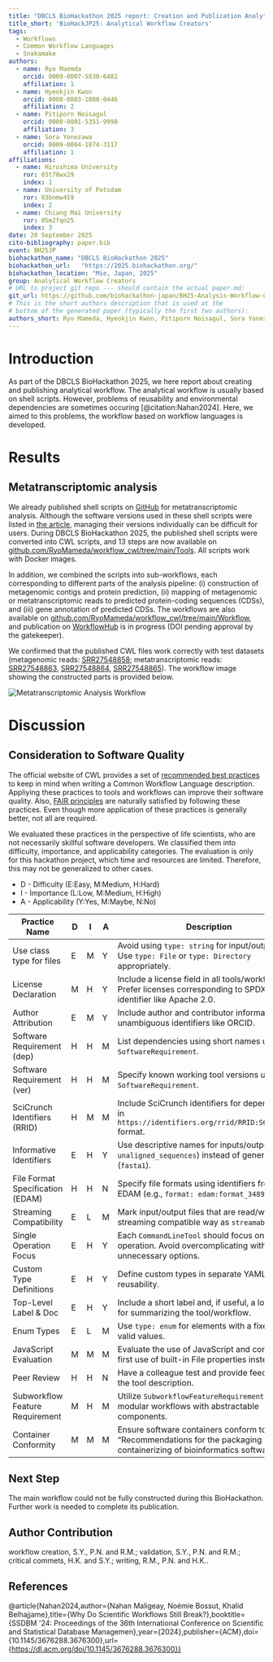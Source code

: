 ```yaml
---
title: "DBCLS BioHackathon 2025 report: Creation and Publication Analytical Workflow of Creators' Interests"
title_short: 'BioHackJP25: Analytical Workflow Creators'
tags:
  - Workflows
  - Common Workflow Languages
  - Snakamake
authors:
  - name: Ryo Maemda
    orcid: 0009-0007-5830-6482
    affiliation: 1
  - name: Hyeokjin Kwon
    orcid: 0000-0003-1088-0446
    affiliation: 2
  - name: Pitiporn Noisagul
    orcid: 0000-0001-5351-9998
    affiliation: 3
  - name: Sora Yonezawa
    orcid: 0009-0004-1874-3117
    affiliation: 1
affiliations:
  - name: Hiroshima University
    ror: 03t78wx29
    index: 1
  - name: University of Potsdam
    ror: 03bnmw459
    index: 2
  - name: Chiang Mai University
    ror: 05m2fqn25
    index: 3
date: 20 September 2025
cito-bibliography: paper.bib
event: BH25JP
biohackathon_name: "DBCLS BioHackathon 2025"
biohackathon_url:   "https://2025.biohackathon.org/"
biohackathon_location: "Mie, Japan, 2025"
group: Analytical Workflow Creators
# URL to project git repo --- should contain the actual paper.md:
git_url: https://github.com/biohackathon-japan/BH25-Analysis-Workflow-Creators
# This is the short authors description that is used at the
# bottom of the generated paper (typically the first two authors):
authors_short: Ryo Mameda, Hyeokjin Kwon, Pitiporn Noisagul, Sora Yonezawa
---
```


# Introduction

As part of the DBCLS BioHackathon 2025, we here report about creating and publishing analytical workflow. The analytical workflow is usually based on shell scripts. However, problems of reusability and environmental dependencies are sometimes occuring [@citation:Nahan2024]. Here, we aimed to this problems, the workflow based on workflow languages is developed.

# Results

## Metatranscriptomic analysis

We already published shell scripts on [GitHub](https://github.com/RyoMameda/workflow) for metatranscriptomic analysis. Although the software versions used in these shell scripts were listed in [the article](https://doi.org/10.3390/microorganisms13050995), managing their versions individually can be difficult for users. During DBCLS BioHackathon 2025, the published shell scripts were converted into CWL scripts, and 13 steps are now available on [github.com/RyoMameda/workflow_cwl/tree/main/Tools](https://github.com/RyoMameda/workflow_cwl/tree/main/Tools). All scripts work with Docker images.  

In addition, we combined the scripts into sub-workflows, each corresponding to different parts of the analysis pipeline: (i) construction of metagenomic contigs and protein prediction, (ii) mapping of metagenomic or metatranscriptomic reads to predicted protein-coding sequences (CDSs), and (iii) gene annotation of predicted CDSs. The workflows are also available on [github.com/RyoMameda/workflow_cwl/tree/main/Workflow](https://github.com/RyoMameda/workflow_cwl/tree/main/Workflow), and publication on [WorkflowHub](https://workflowhub.eu/workflows/1955) is in progress (DOI pending approval by the gatekeeper).  

We confirmed that the published CWL files work correctly with test datasets (metagenomic reads: [SRR27548858](https://www.ncbi.nlm.nih.gov/sra/?term=SRR27548858); metatranscriptomic reads: [SRR27548863](https://www.ncbi.nlm.nih.gov/sra/?term=SRR27548863), [SRR27548864](https://www.ncbi.nlm.nih.gov/sra/?term=SRR27548864), [SRR27548865](https://www.ncbi.nlm.nih.gov/sra/?term=SRR27548865)). The workflow image showing the constructed parts is provided below.

![Metatranscriptomic Analysis Workflow](./workflow_cwlization.png)


# Discussion

## Consideration to Software Quality

The official website of CWL provides a set of [recommended best practices](
https://www.commonwl.org/user_guide/topics/best-practices.html) to keep
in mind when writing a Common Workflow Language description. Appliying these
practices to tools and workflows can improve their software quality. Also,
[FAIR principles](https://www.go-fair.org/fair-principles/) are naturally
satisfied by following these practices. Even though more application of these
practices is generally better, not all are required.

We evaluated these practices in the perspective of life scientists, who are not
necessarily skillful software developers. We classified them into difficulty,
importance, and applicability categories. The evaluation is only for this
hackathon project, which time and resources are limited. Therefore, this may
not be generalized to other cases.

* D  - Difficulty (E:Easy, M:Medium, H:Hard)
* I  - Importance (L:Low, M:Medium, H:High)
* A  - Applicability (Y:Yes, M:Maybe, N:No)

| Practice Name | D | I | A | Description |
|---------------|---|---|---|-------------|
| Use class type for files | E | M | Y | Avoid using `type: string` for input/output files. Use `type: File` or `type: Directory` appropriately. |
| License Declaration | M | H | Y | Include a license field in all tools/workflows. Prefer licenses corresponding to SPDX identifier like Apache 2.0. |
| Author Attribution | E | M | Y | Include author and contributor information. Use unambiguous identifiers like ORCID. |
| Software Requirement (dep) | H | H | M | List dependencies using short names under `SoftwareRequirement`. |
| Software Requirement (ver) | H | H | M | Specify known working tool versions under `SoftwareRequirement`. |
| SciCrunch Identifiers (RRID) | H | M | M | Include SciCrunch identifiers for dependencies in `https://identifiers.org/rrid/RRID:SCR_NNNNNN` format. |
| Informative Identifiers | E | H | Y | Use descriptive names for inputs/outputs (e.g., `unaligned_sequences`) instead of generic ones (`fasta1`). |
| File Format Specification (EDAM) | H | H | N | Specify file formats using identifiers from EDAM (e.g., `format: edam:format_3489`). |
| Streaming Compatibility | E | L | M | Mark input/output files that are read/written in a streaming compatible way as `streamable: true`. |
| Single Operation Focus | E | H | Y | Each `CommandLineTool` should focus on a single operation. Avoid overcomplicating with unnecessary options. |
| Custom Type Definitions | E | H | Y | Define custom types in separate YAML files for reusability. |
| Top-Level Label & Doc | E | H | Y | Include a short label and, if useful, a longer doc for summarizing the tool/workflow. |
| Enum Types | E | L | M | Use `type: enum` for elements with a fixed list of valid values. |
| JavaScript Evaluation | M | M | M | Evaluate the use of JavaScript and consider first use of built-in File properties instead. |
| Peer Review | H | H | N | Have a colleague test and provide feedback on the tool description. |
| Subworkflow Feature Requirement | M | H | M | Utilize `SubworkflowFeatureRequirement` for modular workflows with abstractable components. |
| Container Conformity | M | M | M | Ensure software containers conform to the “Recommendations for the packaging and containerizing of bioinformatics software”. |

## Next Step

The main workflow could not be fully constructed during this BioHackathon. Further work is needed to complete its publication.

## Author Contribution
workflow creation, S.Y., P.N. and R.M.; validation, S.Y., P.N. and R.M.; critical commets, H.K. and S.Y.; writing, R.M., P.N. and H.K..

## References
@article{Nahan2024,author={Nahan Maligeay, Noémie Bossut, Khalid Belhajjame},title={Why Do Scientific Workflows Still Break?},booktitle={SSDBM '24: Proceedings of the 36th International Conference on Scientific and Statistical Database Managemen},year={2024},publisher={ACM},doi={10.1145/3676288.3676300},url={https://dl.acm.org/doi/10.1145/3676288.3676300}}
